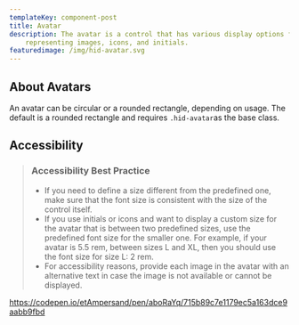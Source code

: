 ```yaml
---
templateKey: component-post
title: Avatar
description: The avatar is a control that has various display options for
    representing images, icons, and initials.
featuredimage: /img/hid-avatar.svg
---
```


## About Avatars

An avatar can be circular or a rounded rectangle, depending on usage. The default is a rounded rectangle and requires `.hid-avatar`as the base class.

## Accessibility

> ### Accessibility Best Practice
>
> -   If you need to define a size different from the predefined one, make sure that the font size is consistent with the size of the control itself.
> -   If you use initials or icons and want to display a custom size for the avatar that is between two predefined sizes, use the predefined font size for the smaller one. For example, if your avatar is 5.5 rem, between sizes L and XL, then you should use the font size for size L: 2 rem.
> -   For accessibility reasons, provide each image in the avatar with an alternative text in case the image is not available or cannot be displayed.

https://codepen.io/etAmpersand/pen/aboRaYq/715b89c7e1179ec5a163dce9aabb9fbd
